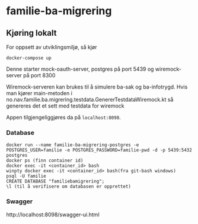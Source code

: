 # familie-ba-migrering

## Kjøring lokalt
For oppsett av utviklingsmiljø, så kjør
```
docker-compose up
```
Denne starter mock-oauth-server, postgres på port 5439 og wiremock-server på port 8300

Wiremock-serveren kan brukes til å simulere ba-sak og ba-infotrygd. Hvis man kjører main-metoden i no.nav.familie.ba.migrering.testdata.GenererTestdataWiremock.kt så genereres det et sett med testdata for wiremock

Appen tilgjengeliggjøres da på `localhost:8098`.

### Database
```
docker run --name familie-ba-migrering-postgres -e POSTGRES_USER=familie -e POSTGRES_PASSWORD=familie-pwd -d -p 5439:5432 postgres
docker ps (finn container id)
docker exec -it <container_id> bash
winpty docker exec -it <container_id> bash(fra git-bash windows)
psql -U familie
CREATE DATABASE "familiebamigrering";
\l (til å verifisere om databasen er opprettet)
```
### Swagger
http://localhost:8098/swagger-ui.html
